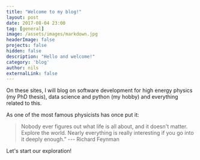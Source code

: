 ```yaml
---
title: "Welcome to my blog!"
layout: post
date: 2017-08-04 23:00
tag: [general]
image: /assets/images/markdown.jpg
headerImage: false
projects: false
hidden: false
description: "Hello and welcome!"
category: 'blog'
author: nils
externalLink: false
---
```

On these sites, I will blog on software development for high energy physics (my PhD thesis),
data science and python (my hobby) and everything related to this.

As one of the most famous physicists has once put it:

> Nobody ever figures out what life is all about, and it doesn't matter.
> Explore the world. Nearly everything is really interesting if you go into it deeply enough.”
--- Richard Feynman

Let's start our exploration!